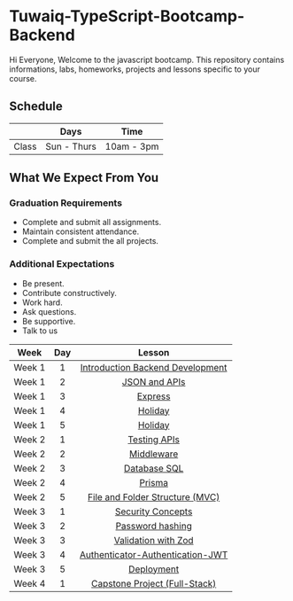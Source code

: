 
# Tuwaiq-TypeScript-Bootcamp-Backend
Hi Everyone, Welcome to the javascript bootcamp. This repository contains informations, labs, homeworks, projects and lessons specific to your course.

## Schedule
|  | Days | Time |
| --- | ------------- | ------------- |
| Class | Sun - Thurs  | 10am - 3pm  |


## What We Expect From You
### Graduation Requirements
* Complete and submit all assignments.
* Maintain consistent attendance.
* Complete and submit the all projects.
### Additional Expectations
* Be present.
* Contribute constructively.
* Work hard.
* Ask questions.
* Be supportive.
* Talk to us

| Week   | Day | Lesson |
|:-----:|:---:|:------:|
| Week 1| 1   |[Introduction Backend Development](https://github.com/Tuwaiq-Academy-Training/Js-Introduction-Backend-Development)|--- |
| Week 1| 2   |[JSON and APIs](https://github.com/Tuwaiq-Academy-Training/JSON-and-APIs)|--- |
| Week 1| 3   |[Express](https://github.com/Tuwaiq-Academy-Training/Express)|
| Week 1| 4   |[Holiday](https://github.com/Tuwaiq-Academy-Training/-Tuwaiq-TypeScript-Bootcamp-Backend/blob/main/README.md)|
| Week 1| 5   |[Holiday](https://github.com/Tuwaiq-Academy-Training/-Tuwaiq-TypeScript-Bootcamp-Backend/blob/main/README.md)|
| Week 2| 1   |[Testing APIs](https://github.com/Tuwaiq-Academy-Training/Testing-apis) |
| Week 2| 2   |[Middleware](https://github.com/Tuwaiq-Academy-Training/middleware) |
| Week 2| 3   |[Database SQL](https://github.com/Tuwaiq-Academy-Training/Database-SQL.js) |
| Week 2| 4   |[Prisma](https://github.com/Tuwaiq-Academy-Training/Prisma)|--- |
| Week 2| 5   |[File and Folder Structure (MVC)](https://github.com/Tuwaiq-Academy-Training/File-and-Folder-Structure-MVC-)| 
| Week 3| 1   |[Security Concepts](https://github.com/Tuwaiq-Academy-Training/Security-Concepts) |
| Week 3| 2   |[Password hashing ](https://github.com/Tuwaiq-Academy-Training/Password-hashing)| 
| Week 3| 3   |[Validation with Zod](https://github.com/Tuwaiq-Academy-Training/Validation-with-Zod)|
| Week 3| 4   |[Authenticator-Authentication-JWT](https://github.com/Tuwaiq-Academy-Training/authenticator-authentication-Hashing.js)| 
| Week 3| 5   |[Deployment](https://github.com/Tuwaiq-Academy-Training/-Tuwaiq-TypeScript-Bootcamp-Backend/blob/main/README.md)| 
| Week 4| 1   |[Capstone Project (Full-Stack)](https://github.com/Tuwaiq-Academy-Training/-Tuwaiq-TypeScript-Bootcamp-Backend/blob/main/README.md)|


